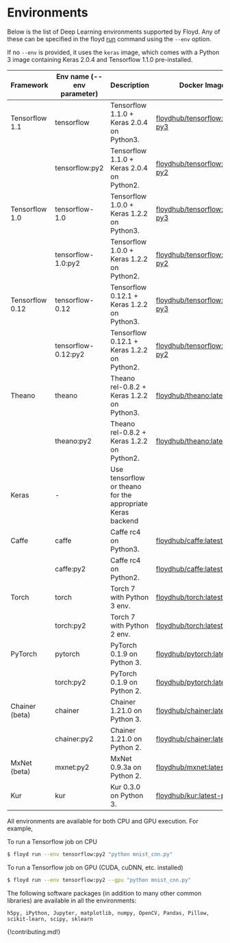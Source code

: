 # Environments

Below is the list of Deep Learning environments supported by Floyd. Any of 
these can be specified in the floyd [run](../commands/run.md) command using the `--env` option.

If no `--env` is provided, it uses the `keras` image, which comes with a Python 3 image containing 
Keras 2.0.4 and Tensorflow 1.1.0 pre-installed.

| Framework | Env name (--env parameter)  |  Description              | Docker Image |
| --------- | ------------------ | ------------------------ |-------------|
| Tensorflow 1.1 | tensorflow  | Tensorflow 1.1.0 + Keras 2.0.4 on Python3. | [floydhub/tensorflow:1.1.0-py3](https://hub.docker.com/r/floydhub/tensorflow/) | 
| | tensorflow:py2  | Tensorflow 1.1.0 + Keras 2.0.4 on Python2. | [floydhub/tensorflow:1.1.0-py2](https://hub.docker.com/r/floydhub/tensorflow/) | 
| Tensorflow 1.0 | tensorflow-1.0  | Tensorflow 1.0.0 + Keras 1.2.2 on Python3. | [floydhub/tensorflow:1.0.0-py3](https://hub.docker.com/r/floydhub/tensorflow/) | 
| | tensorflow-1.0:py2  | Tensorflow 1.0.0 + Keras 1.2.2 on Python2. | [floydhub/tensorflow:1.0.0-py2](https://hub.docker.com/r/floydhub/tensorflow/) | 
| Tensorflow 0.12 | tensorflow-0.12  | Tensorflow 0.12.1 + Keras 1.2.2 on Python3. | [floydhub/tensorflow:0.12.1-py3](https://hub.docker.com/r/floydhub/tensorflow/) | 
| | tensorflow-0.12:py2  | Tensorflow 0.12.1 + Keras 1.2.2 on Python2. | [floydhub/tensorflow:0.12.1-py2](https://hub.docker.com/r/floydhub/tensorflow/) | 
| Theano | theano  | Theano rel-0.8.2 + Keras 1.2.2 on Python3. | [floydhub/theano:latest-py3](https://hub.docker.com/r/floydhub/theano/) | 
| | theano:py2  | Theano rel-0.8.2 + Keras 1.2.2 on Python2. | [floydhub/theano:latest-py2](https://hub.docker.com/r/floydhub/theano/) | 
| Keras | -  | Use tensorflow or theano for the appropriate Keras backend |  | 
| Caffe | caffe  | Caffe rc4 on Python3. | [floydhub/caffe:latest-py3](https://hub.docker.com/r/floydhub/caffe/) | 
| | caffe:py2  | Caffe rc4 on Python2. | [floydhub/caffe:latest-py2](https://hub.docker.com/r/floydhub/caffe/) | 
| Torch | torch | Torch 7 with Python 3 env. | [floydhub/torch:latest-py3](https://hub.docker.com/r/floydhub/torch/) | 
| | torch:py2 | Torch 7 with Python 2 env. | [floydhub/torch:latest-py2](https://hub.docker.com/r/floydhub/torch/) |
| PyTorch | pytorch | PyTorch 0.1.9 on Python 3. | [floydhub/pytorch:latest-py3](https://hub.docker.com/r/floydhub/pytorch/) | 
| | torch:py2 | PyTorch 0.1.9 on Python 2. | [floydhub/pytorch:latest-py2](https://hub.docker.com/r/floydhub/pytorch/) |
| Chainer (beta) | chainer | Chainer 1.21.0 on Python 3. | [floydhub/chainer:latest-py3](https://hub.docker.com/r/floydhub/chainer/) | 
| | chainer:py2 | Chainer 1.21.0 on Python 2. | [floydhub/chainer:latest-py2](https://hub.docker.com/r/floydhub/chainer/) |
| MxNet (beta) | mxnet:py2 | MxNet 0.9.3a on Python 2. | [floydhub/mxnet:latest-py2](https://hub.docker.com/r/floydhub/mxnet/) |
| Kur | kur | Kur 0.3.0 on Python 3. | [floydhub/kur:latest-py3](https://hub.docker.com/r/floydhub/kur/) |

All environments are available for both CPU and GPU execution. For example, 

To run a Tensorflow job on CPU
```bash
$ floyd run --env tensorflow:py2 "python mnist_cnn.py" 
```

To run a Tensorflow job on GPU (CUDA, cuDNN, etc. installed)
```bash
$ floyd run --env tensorflow:py2 --gpu "python mnist_cnn.py" 
```

The following software packages (in addition to many other common libraries) are available in all the environments:
```
h5py, iPython, Jupyter, matplotlib, numpy, OpenCV, Pandas, Pillow, scikit-learn, scipy, sklearn
```

{!contributing.md!}
